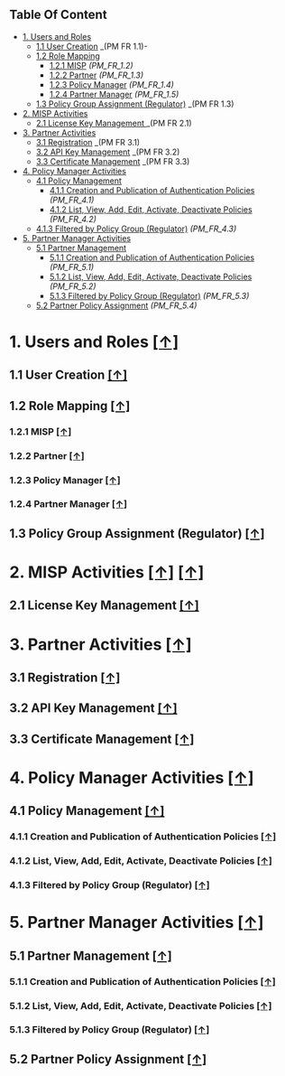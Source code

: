 ## Table Of Content
- [1. Users and Roles](#1-users-and-roles-)
  * [1.1 User Creation](#11-user-creation-) _(PM FR 1.1)-
  * [1.2 Role Mapping](#12-role-mapping-)
    * [1.2.1 MISP](#121-misp-) _(PM_FR_1.2)_
    * [1.2.2 Partner](#122-partner-) _(PM_FR_1.3)_
    * [1.2.3 Policy Manager](#123-policy-manager-) _(PM_FR_1.4)_
    * [1.2.4 Partner Manager](#124-partner-manager-) _(PM_FR_1.5)_
  * [1.3 Policy Group Assignment (Regulator)](#13-policy-group-assignment-regulator-) _(PM FR 1.3)
- [2. MISP Activities](#2-misp-activities-)
  * [2.1 License Key Management ](#21-license-key-management-) _(PM FR 2.1)
- [3. Partner Activities](#3-partner-activities-)
  * [3.1 Registration](#31-registration-) _(PM FR 3.1)
  * [3.2 API Key Management](#32-api-key-management-) _(PM FR 3.2)
  * [3.3 Certificate Management](#33-certificate-management-) _(PM FR 3.3)
- [4. Policy Manager Activities](#4-policy-manager-activities-)
  * [4.1 Policy Management](#41-policy-management-)
    * [4.1.1 Creation and Publication of Authentication Policies](#411-creation-and-publication-of-authentication-policies-) _(PM_FR_4.1)_
    * [4.1.2 List, View, Add, Edit, Activate, Deactivate Policies](#412-list-view-add-edit-activate-deactivate-policies-) _(PM_FR_4.2)_
   * [4.1.3 Filtered by Policy Group (Regulator)](#413-filtered-by-policy-group-regulator-) _(PM_FR_4.3)_
- [5. Partner Manager Activities](#5-partner-manager-activities-)
  * [5.1 Partner Management](#51-partner-management-)
    * [5.1.1 Creation and Publication of Authentication Policies](#511-creation-and-publication-of-authentication-policies-) _(PM_FR_5.1)_
    * [5.1.2 List, View, Add, Edit, Activate, Deactivate Policies](#512-list-view-add-edit-activate-deactivate-policies-) _(PM_FR_5.2)_
    * [5.1.3 Filtered by Policy Group (Regulator)](#513-filtered-by-policy-group-regulator-) _(PM_FR_5.3)_
  * [5.2 Partner Policy Assignment](#52-partner-policy-assignment-) _(PM_FR_5.4)_
 
# 1. Users and Roles [**[↑]**](#table-of-content)	 
## 1.1 User Creation [**[↑]**](#table-of-content) 
## 1.2 Role Mapping [**[↑]**](#table-of-content) 
### 1.2.1 MISP [**[↑]**](#table-of-content)
### 1.2.2 Partner [**[↑]**](#table-of-content)
### 1.2.3 Policy Manager [**[↑]**](#table-of-content)
### 1.2.4 Partner Manager [**[↑]**](#table-of-content)
## 1.3 Policy Group Assignment (Regulator) [**[↑]**](#table-of-content) 
# 2. MISP Activities [**[↑]**](#table-of-content) [**[↑]**](#table-of-content)	 
## 2.1 License Key Management [**[↑]**](#table-of-content)
# 3. Partner Activities [**[↑]**](#table-of-content)	
## 3.1 Registration [**[↑]**](#table-of-content) 
## 3.2 API Key Management [**[↑]**](#table-of-content) 
## 3.3 Certificate Management [**[↑]**](#table-of-content)
# 4. Policy Manager Activities [**[↑]**](#table-of-content)
## 4.1 Policy Management [**[↑]**](#table-of-content)
### 4.1.1 Creation and Publication of Authentication Policies [**[↑]**](#table-of-content) 
### 4.1.2 List, View, Add, Edit, Activate, Deactivate Policies [**[↑]**](#table-of-content)
### 4.1.3 Filtered by Policy Group (Regulator) [**[↑]**](#table-of-content)
# 5. Partner Manager Activities [**[↑]**](#table-of-content)	 
## 5.1 Partner Management [**[↑]**](#table-of-content) 
### 5.1.1 Creation and Publication of Authentication Policies [**[↑]**](#table-of-content)  
### 5.1.2 List, View, Add, Edit, Activate, Deactivate Policies [**[↑]**](#table-of-content)
### 5.1.3 Filtered by Policy Group (Regulator) [**[↑]**](#table-of-content)
## 5.2 Partner Policy Assignment [**[↑]**](#table-of-content)